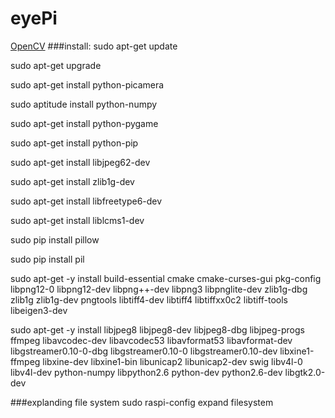 # eyePi
[OpenCV](http://www.robopapa.com/Projects/InstallOpenCVOnRaspberryPi)
###install:
sudo apt-get update

sudo apt-get upgrade

sudo apt-get install python-picamera

sudo aptitude install python-numpy

sudo apt-get install python-pygame

sudo apt-get install python-pip

sudo apt-get install libjpeg62-dev

sudo apt-get install zlib1g-dev

sudo apt-get install libfreetype6-dev

sudo apt-get install liblcms1-dev

sudo pip install pillow

sudo pip install pil

sudo apt-get -y install build-essential cmake cmake-curses-gui pkg-config libpng12-0 libpng12-dev libpng++-dev libpng3 libpnglite-dev zlib1g-dbg zlib1g zlib1g-dev pngtools libtiff4-dev libtiff4 libtiffxx0c2 libtiff-tools libeigen3-dev

sudo apt-get -y install libjpeg8 libjpeg8-dev libjpeg8-dbg libjpeg-progs ffmpeg libavcodec-dev libavcodec53 libavformat53 libavformat-dev libgstreamer0.10-0-dbg libgstreamer0.10-0 libgstreamer0.10-dev libxine1-ffmpeg libxine-dev libxine1-bin libunicap2 libunicap2-dev swig libv4l-0 libv4l-dev python-numpy libpython2.6 python-dev python2.6-dev libgtk2.0-dev	

###explanding file system
sudo raspi-config
expand filesystem


